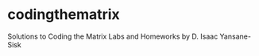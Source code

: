 codingthematrix
===============

Solutions to Coding the Matrix Labs and Homeworks
by D. Isaac Yansane-Sisk

